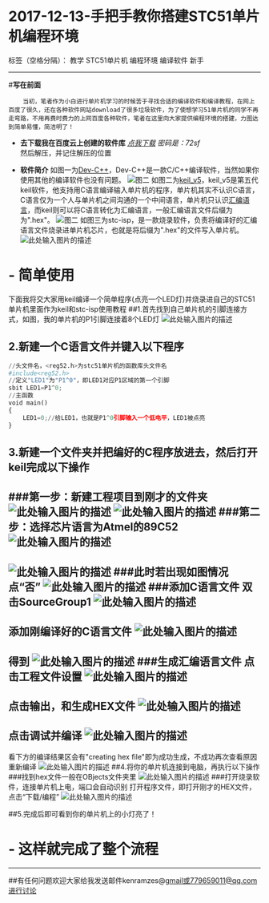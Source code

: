﻿# 2017-12-13-手把手教你搭建STC51单片机编程环境

标签（空格分隔）： 教学 STC51单片机 编程环境 编译软件 新手

---
#**写在前面**

        当初，笔者作为小白进行单片机学习的时候苦于寻找合适的编译软件和编译教程，在网上百度了很久，还在各种软件网站download了很多垃圾软件，为了使想学习51单片机的同学不再走弯路，不用再费时费力的上网百度各种软件，笔者在这里向大家提供编程环境的搭建，力图达到简单易懂，简洁明了！
        

 - **去下载我在百度云上创建的软件库**
 *[点我下载][1]         密码是：72sf*           
然后解压，并记住解压的位置
 
 - **软件简介**
如图一为[Dev-C++][2]，Dev-C++是一款C/C++编译软件，当然如果你使用其他的编译软件也没有问题。
![图二][3]
如图二为[keil_v5][4]，keil_v5是第五代keil软件，他支持用C语言编译输入单片机的程序，单片机其实不认识C语言，C语言仅为一个人与单片机之间沟通的一个中间语言，单片机只认识[汇编语言][5]，而keil则可以将C语言转化为汇编语言，一般汇编语言文件后缀为为".hex"。
![图二][6]
如图三为stc-isp，是一款烧录软件，负责将编译好的汇编语言文件烧录进单片机芯片，也就是将后缀为".hex"的文件写入单片机。
![此处输入图片的描述][7]



# - **简单使用**
下面我将交大家用keil编译一个简单程序(点亮一个LED灯)并烧录进自己的STC51单片机里面作为keil和stc-isp使用教程
##1.首先找到自己单片机的引脚连接方式，如图，我的单片机的P1引脚连接着8个LED灯
![此处输入图片的描述][8]
  
## 2.新建一个C语言文件并键入以下程序
  
```python
//头文件名，<reg52.h>为stc51单片机的函数库头文件名
#include<reg52.h>
//定义"LED1"为"P1^0"，即LED1对应P1区域的第一个引脚
sbit LED1=P1^0;
//主函数
void main()
{
	LED1=0;//给LED1，也就是P1^0引脚输入一个低电平，LED1被点亮
}
```
##  3.新建一个文件夹并把编好的C程序放进去，然后打开keil完成以下操作
###第一步：新建工程项目到刚才的文件夹
![此处输入图片的描述][9]
![此处输入图片的描述][10]
###第二步：选择芯片语言为Atmel的89C52
![此处输入图片的描述][11]
-
![此处输入图片的描述][12]
###此时若出现如图情况点“否”
![此处输入图片的描述][13]
###添加C语言文件
双击SourceGroup1
![此处输入图片的描述][14]
-
添加刚编译好的C语言文件
![此处输入图片的描述][15]
-
得到
![此处输入图片的描述][16]
###生成汇编语言文件
点击工程文件设置
![此处输入图片的描述][17]
-
点击输出，和生成HEX文件
![此处输入图片的描述][18]
-
点击调试并编译
![此处输入图片的描述][19]
-
看下方的编译结果区会有"creating hex file"即为成功生成，不成功再次查看原因重新编译
![此处输入图片的描述][20]
##4.将你的单片机连接到电脑，再执行以下操作  
###找到hex文件一般在OBjects文件夹里
![此处输入图片的描述][21]
###打开烧录软件，连接单片机上电，端口会自动识别
打开程序文件，即打开刚才的HEX文件，点击“下载/编程”
![此处输入图片的描述][22]

##5.完成后即可看到你的单片机上的小灯亮了！
# - **这样就完成了整个流程**
---
##有任何问题欢迎大家给我发送邮件kenramzes@gmail或779659011@qq.com进行讨论


  [1]: https://pan.baidu.com/s/1eRGEgsM
  [2]: https://baike.baidu.com/item/Dev-C++
  [3]: https://raw.githubusercontent.com/KenRamzes/MarkdownPhotos/master/Res/QQ%E6%88%AA%E5%9B%BE20171213172849.jpg
  [4]: https://baike.baidu.com/item/keil/4082184?fr=aladdin
  [5]: https://baike.baidu.com/item/%E6%B1%87%E7%BC%96%E8%AF%AD%E8%A8%80/61826?fr=aladdin
  [6]: https://raw.githubusercontent.com/KenRamzes/MarkdownPhotos/master/Res/QQ%E6%88%AA%E5%9B%BE20171213172907.jpg
  [7]: https://raw.githubusercontent.com/KenRamzes/MarkdownPhotos/master/Res/QQ%E6%88%AA%E5%9B%BE20171213172923.jpg
  [8]: https://raw.githubusercontent.com/KenRamzes/MarkdownPhotos/master/Res/QQ%E6%88%AA%E5%9B%BE20171213174645.jpg
  [9]: https://raw.githubusercontent.com/KenRamzes/MarkdownPhotos/master/Res/QQ%E6%88%AA%E5%9B%BE20171213181454.jpg
  [10]: https://raw.githubusercontent.com/KenRamzes/MarkdownPhotos/master/Res/QQ%E6%88%AA%E5%9B%BE20171213181517.jpg
  [11]: https://raw.githubusercontent.com/KenRamzes/MarkdownPhotos/master/Res/QQ%E6%88%AA%E5%9B%BE20171213181541.jpg
  [12]: https://raw.githubusercontent.com/KenRamzes/MarkdownPhotos/master/Res/QQ%E6%88%AA%E5%9B%BE20171213181552.jpg
  [13]: https://raw.githubusercontent.com/KenRamzes/MarkdownPhotos/master/Res/QQ%E6%88%AA%E5%9B%BE20171213181600.jpg
  [14]: https://raw.githubusercontent.com/KenRamzes/MarkdownPhotos/master/Res/QQ%E6%88%AA%E5%9B%BE20171213181652.jpg
  [15]: https://raw.githubusercontent.com/KenRamzes/MarkdownPhotos/master/Res/QQ%E6%88%AA%E5%9B%BE20171213181740.jpg
  [16]: https://raw.githubusercontent.com/KenRamzes/MarkdownPhotos/master/Res/QQ%E6%88%AA%E5%9B%BE20171213181751.jpg
  [17]: https://raw.githubusercontent.com/KenRamzes/MarkdownPhotos/master/Res/QQ%E6%88%AA%E5%9B%BE20171213181830.jpg
  [18]: https://raw.githubusercontent.com/KenRamzes/MarkdownPhotos/master/Res/QQ%E6%88%AA%E5%9B%BE20171213181857.jpg
  [19]: https://raw.githubusercontent.com/KenRamzes/MarkdownPhotos/master/Res/QQ%E6%88%AA%E5%9B%BE20171213181910.jpg
  [20]: https://raw.githubusercontent.com/KenRamzes/MarkdownPhotos/master/Res/QQ%E6%88%AA%E5%9B%BE20171213181921.jpg
  [21]: https://raw.githubusercontent.com/KenRamzes/MarkdownPhotos/master/Res/QQ%E6%88%AA%E5%9B%BE20171213183217.jpg
  [22]: https://raw.githubusercontent.com/KenRamzes/MarkdownPhotos/master/Res/QQ%E6%88%AA%E5%9B%BE20171213182009.jpg